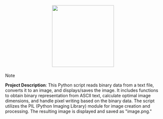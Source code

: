 <h1 align="center">
  <img width="200px" src="https://github.com/QuantumByteStudios/CharPix/assets/81068582/8b405070-1847-452b-a37e-5fcc4eb298fa">
</h1>

> [!NOTE]
> <b>Project Description</b>: This Python script reads binary data from a text file, converts it to an image, and displays/saves the image. It includes functions to obtain binary representation from ASCII text, calculate optimal image dimensions, and handle pixel writing based on the binary data. The script utilizes the PIL (Python Imaging Library) module for image creation and processing. The resulting image is displayed and saved as "image.png."